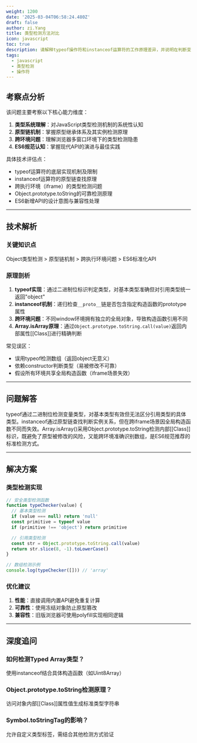 ```yaml
---
weight: 1200
date: '2025-03-04T06:58:24.480Z'
draft: false
author: zi.Yang
title: 类型检测方法对比
icon: javascript
toc: true
description: 请解释typeof操作符和instanceof运算符的工作原理差异，并说明在判断变量是否为数组时，为什么推荐使用Array.isArray()而非其他方法？
tags:
  - javascript
  - 类型检测
  - 操作符
---
```


## 考察点分析

该问题主要考察以下核心能力维度：
1. **类型系统理解**：对JavaScript类型检测机制的系统性认知
2. **原型链机制**：掌握原型继承体系及其实例检测原理
3. **跨环境问题**：理解浏览器多窗口环境下的类型检测隐患
4. **ES6规范认知**：掌握现代API的演进与最佳实践

具体技术评估点：
- typeof运算符的底层实现机制及限制
- instanceof运算符的原型链查找原理 
- 跨执行环境（iframe）的类型检测问题
- Object.prototype.toString的可靠检测原理
- ES6新增API的设计意图与兼容性处理

---

## 技术解析

### 关键知识点
Object类型检测 > 原型链机制 > 跨执行环境问题 > ES6标准化API

### 原理剖析
1. **typeof实现**：通过二进制位标识判定类型，对基本类型准确但对引用类型统一返回"object"
2. **instanceof机制**：递归检查`__proto__`链是否包含指定构造函数的prototype属性
3. **跨环境问题**：不同window环境拥有独立的全局对象，导致构造函数引用不同
4. **Array.isArray原理**：通过`Object.prototype.toString.call(value)`返回内部属性[[Class]]进行精确判断

常见误区：
- 误用typeof检测数组（返回object无意义）
- 依赖constructor判断类型（易被修改不可靠）
- 假设所有环境共享全局构造函数（iframe场景失效）

---

## 问题解答

typeof通过二进制位检测变量类型，对基本类型有效但无法区分引用类型的具体类型。instanceof通过原型链查找判断实例关系，但在跨iframe场景因全局构造函数不同而失效。Array.isArray()采用Object.prototype.toString检测内部[[Class]]标识，既避免了原型被修改的风险，又能跨环境准确识别数组，是ES6规范推荐的标准检测方式。

---

## 解决方案

### 类型检测实现
```javascript
// 安全类型检测函数
function typeChecker(value) {
  // 基本类型检测
  if (value === null) return 'null'
  const primitive = typeof value
  if (primitive !== 'object') return primitive

  // 引用类型检测
  const str = Object.prototype.toString.call(value)
  return str.slice(8, -1).toLowerCase()
}

// 数组检测示例
console.log(typeChecker([])) // 'array'
```

### 优化建议
1. **性能**：直接调用内置API避免重复计算
2. **可靠性**：使用冻结对象防止原型篡改
3. **兼容性**：旧版浏览器可使用polyfill实现相同逻辑

---

## 深度追问

### 如何检测Typed Array类型？
使用instanceof结合具体构造函数（如Uint8Array）

### Object.prototype.toString检测原理？
访问对象内部[[Class]]属性值生成标准类型字符串

### Symbol.toStringTag的影响？
允许自定义类型标签，需结合其他检测方式验证